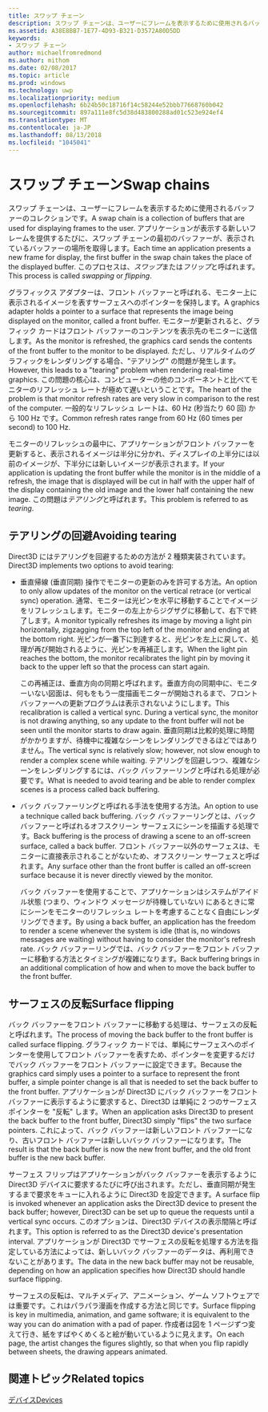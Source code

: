 ```yaml
---
title: スワップ チェーン
description: スワップ チェーンは、ユーザーにフレームを表示するために使用されるバッファーのコレクションです。
ms.assetid: A38E8BB7-1E77-4D93-B321-D3572A80D5DD
keywords:
- スワップ チェーン
author: michaelfromredmond
ms.author: mithom
ms.date: 02/08/2017
ms.topic: article
ms.prod: windows
ms.technology: uwp
ms.localizationpriority: medium
ms.openlocfilehash: 6b24b50c18716f14c58244e52bbb77668760b042
ms.sourcegitcommit: 897a111e8fc5d38d483800288ad01c523e924ef4
ms.translationtype: MT
ms.contentlocale: ja-JP
ms.lasthandoff: 08/13/2018
ms.locfileid: "1045041"
---
```

# <a name="swap-chains"></a><span data-ttu-id="e8f1b-104">スワップ チェーン</span><span class="sxs-lookup"><span data-stu-id="e8f1b-104">Swap chains</span></span>


<span data-ttu-id="e8f1b-105">スワップ チェーンは、ユーザーにフレームを表示するために使用されるバッファーのコレクションです。</span><span class="sxs-lookup"><span data-stu-id="e8f1b-105">A swap chain is a collection of buffers that are used for displaying frames to the user.</span></span> <span data-ttu-id="e8f1b-106">アプリケーションが表示する新しいフレームを提供するたびに、スワップ チェーンの最初のバッファーが、表示されているバッファーの場所を取得します。</span><span class="sxs-lookup"><span data-stu-id="e8f1b-106">Each time an application presents a new frame for display, the first buffer in the swap chain takes the place of the displayed buffer.</span></span> <span data-ttu-id="e8f1b-107">このプロセスは、*スワップ*または*フリップ*と呼ばれます。</span><span class="sxs-lookup"><span data-stu-id="e8f1b-107">This process is called *swapping* or *flipping*.</span></span>

<span data-ttu-id="e8f1b-108">グラフィックス アダプターは、フロント バッファーと呼ばれる、モニター上に表示されるイメージを表すサーフェスへのポインターを保持します。</span><span class="sxs-lookup"><span data-stu-id="e8f1b-108">A graphics adapter holds a pointer to a surface that represents the image being displayed on the monitor, called a front buffer.</span></span> <span data-ttu-id="e8f1b-109">モニターが更新されると、グラフィック カードはフロント バッファーのコンテンツを表示先のモニターに送信します。</span><span class="sxs-lookup"><span data-stu-id="e8f1b-109">As the monitor is refreshed, the graphics card sends the contents of the front buffer to the monitor to be displayed.</span></span> <span data-ttu-id="e8f1b-110">ただし、リアルタイムのグラフィックをレンダリングする場合、"テアリング" の問題が発生します。</span><span class="sxs-lookup"><span data-stu-id="e8f1b-110">However, this leads to a "tearing" problem when rendering real-time graphics.</span></span> <span data-ttu-id="e8f1b-111">この問題の核心は、コンピューターの他のコンポーネントと比べてモニターのリフレッシュ レートが極めて遅いということです。</span><span class="sxs-lookup"><span data-stu-id="e8f1b-111">The heart of the problem is that monitor refresh rates are very slow in comparison to the rest of the computer.</span></span> <span data-ttu-id="e8f1b-112">一般的なリフレッシュ レートは、60 Hz (秒当たり 60 回) から 100 Hz です。</span><span class="sxs-lookup"><span data-stu-id="e8f1b-112">Common refresh rates range from 60 Hz (60 times per second) to 100 Hz.</span></span>

<span data-ttu-id="e8f1b-113">モニターのリフレッシュの最中に、アプリケーションがフロント バッファーを更新すると、表示されるイメージは半分に分かれ、ディスプレイの上半分には以前のイメージが、下半分には新しいイメージが表示されます。</span><span class="sxs-lookup"><span data-stu-id="e8f1b-113">If your application is updating the front buffer while the monitor is in the middle of a refresh, the image that is displayed will be cut in half with the upper half of the display containing the old image and the lower half containing the new image.</span></span> <span data-ttu-id="e8f1b-114">この問題は*テアリング*と呼ばれます。</span><span class="sxs-lookup"><span data-stu-id="e8f1b-114">This problem is referred to as *tearing*.</span></span>

## <a name="span-idavoidingtearingspanspan-idavoidingtearingspanspan-idavoidingtearingspanavoiding-tearing"></a><span data-ttu-id="e8f1b-115"><span id="Avoiding_tearing"></span><span id="avoiding_tearing"></span><span id="AVOIDING_TEARING"></span>テアリングの回避</span><span class="sxs-lookup"><span data-stu-id="e8f1b-115"><span id="Avoiding_tearing"></span><span id="avoiding_tearing"></span><span id="AVOIDING_TEARING"></span>Avoiding tearing</span></span>


<span data-ttu-id="e8f1b-116">Direct3D にはテアリングを回避するための方法が 2 種類実装されています。</span><span class="sxs-lookup"><span data-stu-id="e8f1b-116">Direct3D implements two options to avoid tearing:</span></span>

-   <span data-ttu-id="e8f1b-117">垂直帰線 (垂直同期) 操作でモニターの更新のみを許可する方法。</span><span class="sxs-lookup"><span data-stu-id="e8f1b-117">An option to only allow updates of the monitor on the vertical retrace (or vertical sync) operation.</span></span> <span data-ttu-id="e8f1b-118">通常、モニターは光ピンを水平に移動することでイメージをリフレッシュします。モニターの左上からジグザグに移動して、右下で終了します。</span><span class="sxs-lookup"><span data-stu-id="e8f1b-118">A monitor typically refreshes its image by moving a light pin horizontally, zigzagging from the top left of the monitor and ending at the bottom right.</span></span> <span data-ttu-id="e8f1b-119">光ピンが一番下に到達すると、光ピンを左上に戻して、処理が再び開始されるように、光ピンを再補正します。</span><span class="sxs-lookup"><span data-stu-id="e8f1b-119">When the light pin reaches the bottom, the monitor recalibrates the light pin by moving it back to the upper left so that the process can start again.</span></span>

    <span data-ttu-id="e8f1b-120">この再補正は、垂直方向の同期と呼ばれます。垂直方向の同期中に、モニターいない図面は、何もをもう一度描画モニターが開始されるまで、フロント バッファーへの更新プログラムは表示されないようにします。</span><span class="sxs-lookup"><span data-stu-id="e8f1b-120">This recalibration is called a vertical sync. During a vertical sync, the monitor is not drawing anything, so any update to the front buffer will not be seen until the monitor starts to draw again.</span></span> <span data-ttu-id="e8f1b-121">垂直同期は比較的処理に時間がかかりますが、待機中に複雑なシーンをレンダリングできるほどではありません。</span><span class="sxs-lookup"><span data-stu-id="e8f1b-121">The vertical sync is relatively slow; however, not slow enough to render a complex scene while waiting.</span></span> <span data-ttu-id="e8f1b-122">テアリングを回避しつつ、複雑なシーンをレンダリングするには、バック バッファーリングと呼ばれる処理が必要です。</span><span class="sxs-lookup"><span data-stu-id="e8f1b-122">What is needed to avoid tearing and be able to render complex scenes is a process called back buffering.</span></span>

-   <span data-ttu-id="e8f1b-123">バック バッファーリングと呼ばれる手法を使用する方法。</span><span class="sxs-lookup"><span data-stu-id="e8f1b-123">An option to use a technique called back buffering.</span></span> <span data-ttu-id="e8f1b-124">バック バッファーリングとは、バック バッファーと呼ばれるオフスクリーン サーフェスにシーンを描画する処理です。</span><span class="sxs-lookup"><span data-stu-id="e8f1b-124">Back buffering is the process of drawing a scene to an off-screen surface, called a back buffer.</span></span> <span data-ttu-id="e8f1b-125">フロント バッファー以外のサーフェスは、モニターに直接表示されることがないため、オフスクリーン サーフェスと呼ばれます。</span><span class="sxs-lookup"><span data-stu-id="e8f1b-125">Any surface other than the front buffer is called an off-screen surface because it is never directly viewed by the monitor.</span></span>

    <span data-ttu-id="e8f1b-126">バック バッファーを使用することで、アプリケーションはシステムがアイドル状態 (つまり、ウィンドウ メッセージが待機していない) にあるときに常にシーンをモニターのリフレッシュ レートを考慮することなく自由にレンダリングできます。</span><span class="sxs-lookup"><span data-stu-id="e8f1b-126">By using a back buffer, an application has the freedom to render a scene whenever the system is idle (that is, no windows messages are waiting) without having to consider the monitor's refresh rate.</span></span> <span data-ttu-id="e8f1b-127">バック バッファーリングでは、バック バッファーをフロント バッファーに移動する方法とタイミングが複雑になります。</span><span class="sxs-lookup"><span data-stu-id="e8f1b-127">Back buffering brings in an additional complication of how and when to move the back buffer to the front buffer.</span></span>

## <a name="span-idsurfaceflippingspanspan-idsurfaceflippingspanspan-idsurfaceflippingspansurface-flipping"></a><span data-ttu-id="e8f1b-128"><span id="Surface_flipping"></span><span id="surface_flipping"></span><span id="SURFACE_FLIPPING"></span>サーフェスの反転</span><span class="sxs-lookup"><span data-stu-id="e8f1b-128"><span id="Surface_flipping"></span><span id="surface_flipping"></span><span id="SURFACE_FLIPPING"></span>Surface flipping</span></span>


<span data-ttu-id="e8f1b-129">バック バッファーをフロント バッファーに移動する処理は、サーフェスの反転と呼ばれます。</span><span class="sxs-lookup"><span data-stu-id="e8f1b-129">The process of moving the back buffer to the front buffer is called surface flipping.</span></span> <span data-ttu-id="e8f1b-130">グラフィック カードでは、単純にサーフェスへのポインターを使用してフロント バッファーを表すため、ポインターを変更するだけでバック バッファーをフロント バッファーに設定できます。</span><span class="sxs-lookup"><span data-stu-id="e8f1b-130">Because the graphics card simply uses a pointer to a surface to represent the front buffer, a simple pointer change is all that is needed to set the back buffer to the front buffer.</span></span> <span data-ttu-id="e8f1b-131">アプリケーションが Direct3D にバック バッファーをフロント バッファーに表示するように要求すると、Direct3D は単純に 2 つのサーフェス ポインターを "反転" します。</span><span class="sxs-lookup"><span data-stu-id="e8f1b-131">When an application asks Direct3D to present the back buffer to the front buffer, Direct3D simply "flips" the two surface pointers.</span></span> <span data-ttu-id="e8f1b-132">これによって、バック バッファーは新しいフロント バッファーになり、古いフロント バッファーは新しいバック バッファーになります。</span><span class="sxs-lookup"><span data-stu-id="e8f1b-132">The result is that the back buffer is now the new front buffer, and the old front buffer is the new back buffer.</span></span>

<span data-ttu-id="e8f1b-133">サーフェス フリップはアプリケーションがバック バッファーを表示するように Direct3D デバイスに要求するたびに呼び出されます。ただし、垂直同期が発生するまで要求をキューに入れるように Direct3D を設定できます。</span><span class="sxs-lookup"><span data-stu-id="e8f1b-133">A surface flip is invoked whenever an application asks the Direct3D device to present the back buffer; however, Direct3D can be set up to queue the requests until a vertical sync occurs.</span></span> <span data-ttu-id="e8f1b-134">このオプションは、Direct3D デバイスの表示間隔と呼ばれます。</span><span class="sxs-lookup"><span data-stu-id="e8f1b-134">This option is referred to as the Direct3D device's presentation interval.</span></span> <span data-ttu-id="e8f1b-135">アプリケーションが Direct3D でサーフェスの反転を処理する方法を指定している方法によっては、新しいバック バッファーのデータは、再利用できないことがあります。</span><span class="sxs-lookup"><span data-stu-id="e8f1b-135">The data in the new back buffer may not be reusable, depending on how an application specifies how Direct3D should handle surface flipping.</span></span>

<span data-ttu-id="e8f1b-136">サーフェスの反転は、マルチメディア、アニメーション、ゲーム ソフトウェアでは重要です。これはパラパラ漫画を作成する方法と同じです。</span><span class="sxs-lookup"><span data-stu-id="e8f1b-136">Surface flipping is key in multimedia, animation, and game software; it is equivalent to the way you can do animation with a pad of paper.</span></span> <span data-ttu-id="e8f1b-137">作成者は図を 1 ページずつ変えて行き、紙をすばやくめくると絵が動いているように見えます。</span><span class="sxs-lookup"><span data-stu-id="e8f1b-137">On each page, the artist changes the figures slightly, so that when you flip rapidly between sheets, the drawing appears animated.</span></span>

## <a name="span-idrelated-topicsspanrelated-topics"></a><span data-ttu-id="e8f1b-138"><span id="related-topics"></span>関連トピック</span><span class="sxs-lookup"><span data-stu-id="e8f1b-138"><span id="related-topics"></span>Related topics</span></span>


[<span data-ttu-id="e8f1b-139">デバイス</span><span class="sxs-lookup"><span data-stu-id="e8f1b-139">Devices</span></span>](devices.md)

 

 





